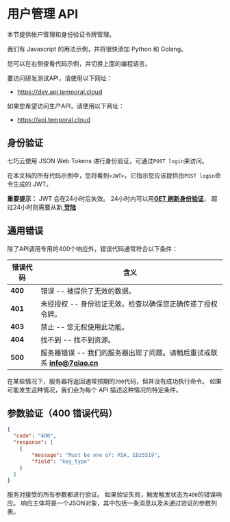 # 用户管理 API

本节提供帐户管理和身份验证令牌管理。

我们有 Javascript 的用法示例，并将很快添加 Python 和 Golang。

您可以在右侧查看代码示例，并切换上面的编程语言。

要访问研发测试API，请使用以下网址：

* https://dev.api.temporal.cloud

如果您希望访问生产API，请使用以下网址：

* https://api.temporal.cloud

## 身份验证

七巧云使用 JSON Web Tokens 进行身份验证，可通过`POST login`来访问。

在本文档的所有代码示例中，您将看到`<JWT>`，它指示您应该提供由`POST login`命令生成的 JWT。

<aside class="success">
<b>重要提示：</b>
  JWT 会在24小时后失效。
  24小时内可以用<b><a href="/account.html#get-refreshed-auth-token">GET 刷新身份验证</a></b>，
  超过24小时则需要从新<b><a href="/account.html#post-login"> 登陆</a></b>
</aside>

## 通用错误

除了API调用专用的400个响应外，错误代码通常符合以下条件：

错误代码    |  含义
---------- | -------
<b>400</b> | 错误 -- 被提供了无效的数据。
<b>401</b> | 未经授权 -- 身份验证无效。检查以确保您正确传递了授权令牌。
<b>403</b> | 禁止 -- 您无权使用此功能。
<b>404</b> | 找不到 -- 找不到资源。
<b>500</b> | 服务器错误 -- 我们的服务器出现了问题。请稍后重试或联系 <b>info@7qiao.cn</b>

在某些情况下，服务器将返回通常预期的`200`代码，但并没有成功执行命令。
如果可能发生这种情况，我们会为每个 API 描述这种情况的特定条件。

## 参数验证（400 错误代码）

```json
{
  "code": "400",
  "response": [
    {
        "message": "Must be one of: RSA, ED25519",
        "field": "key_type"
    }
  ]
}
```

服务对接受的所有参数都进行验证。 如果验证失败，触发触发状态为`400`的错误响应。 响应主体将是一个JSON对象，其中包括一条消息以及未通过验证的参数列表。
